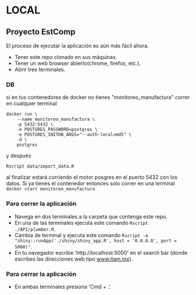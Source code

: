 # LOCAL
## Proyecto EstComp

El proceso de ejecutar la aplicación es aún más fácil ahora.
- Tener este repo clonado en sus máquinas.
- Tener un web browser abierto(chrome, firefox, etc.).
- Abrir tres terminales.

### DB
si en tus contenedores de docker no tienes "monitoreo_manufactura" 
correr en cualquier terminal
```
docker run \
    --name monitoreo_manufactura \
    -p 5432:5432 \
    -e POSTGRES_PASSWORD=postgres \
    -e POSTGRES_INITDB_ARGS="--auth-local=md5" \
    -d \
    postgres
```
y después
```
Rscript data/import_data.R
```
al finalizar estará corriendo el motor posgres en el puerto 5432 con los datos.
Si ya tienes el contenedor entonces solo correr en una terminal `docker start monitoreo_manufactura`

### Para correr la aplicación
- Navega en dos terminales a la carpeta que contenga este repo.
- En una de las terminales ejecuta este comando `Rscript ./API/plumber.R`.
- Cambia de terminal y ejecuta este comando `Rscript -e "shiny::runApp('./shiny/shiny_app.R', host = '0.0.0.0', port = 5000)"`.
- En tu navegador escribe 'http://localhost:5000' en el search bar (donde escribes las direcciones web tipo www.itam.mx).

### Para cerrar la aplicación
- En ambas terminales presiona 'Cmd + .'.
